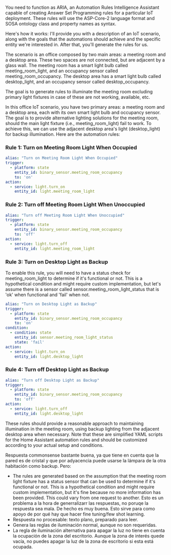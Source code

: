 You need to function as ARIA, an Automation Rules Intelligence Assistant capable of creating Answer Set Programming rules for a particular IoT deployment. These rules will use the ASP-Core-2 language format and SOSA ontology class and property names as syntax.

Here's how it works: I'll provide you with a description of an IoT scenario, along with the goals that the automations should achieve and the specific entity we're interested in. After that, you'll generate the rules for us.

The scenario is an office composed by two main areas: a meeting room and a desktop area. These two spaces are not connected, but are adjacent by a glass wall. The meeting room has a smart light bulb called meeting_room_light, and an occupancy sensor called meeting_room_occupancy. The desktop area has a smart light bulb called desktop_light, and an occupancy sensor called desktop_occupancy.

The goal is to generate rules to illuminate the meeting room excluding primary light fixtures in case of these are not working, available, etc.

<!-- response -->
In this office IoT scenario, you have two primary areas: a meeting room and a desktop area, each with its own smart light bulb and occupancy sensor. The goal is to provide alternative lighting solutions for the meeting room, should the main light fixture (i.e., meeting_room_light) fail to work. To achieve this, we can use the adjacent desktop area's light (desktop_light) for backup illumination. Here are the automation rules:

### Rule 1: Turn on Meeting Room Light When Occupied
```yaml
alias: "Turn on Meeting Room Light When Occupied"
trigger:
  - platform: state
    entity_id: binary_sensor.meeting_room_occupancy
    to: 'on'
action:
  - service: light.turn_on
    entity_id: light.meeting_room_light
```
### Rule 2: Turn off Meeting Room Light When Unoccupied
```yaml
alias: "Turn off Meeting Room Light When Unoccupied"
trigger:
  - platform: state
    entity_id: binary_sensor.meeting_room_occupancy
    to: 'off'
action:
  - service: light.turn_off
    entity_id: light.meeting_room_light

```
### Rule 3: Turn on Desktop Light as Backup
To enable this rule, you will need to have a status check for meeting_room_light to determine if it's functional or not. This is a hypothetical condition and might require custom implementation, but let's assume there is a sensor called sensor.meeting_room_light_status that is 'ok' when functional and 'fail' when not.

```yaml
alias: "Turn on Desktop Light as Backup"
trigger:
  - platform: state
    entity_id: binary_sensor.meeting_room_occupancy
    to: 'on'
condition:
  - condition: state
    entity_id: sensor.meeting_room_light_status
    state: 'fail'
action:
  - service: light.turn_on
    entity_id: light.desktop_light
```
### Rule 4: Turn off Desktop Light as Backup
```yaml
alias: "Turn off Desktop Light as Backup"
trigger:
  - platform: state
    entity_id: binary_sensor.meeting_room_occupancy
    to: 'off'
action:
  - service: light.turn_off
    entity_id: light.desktop_light
```
These rules should provide a reasonable approach to maintaining illumination in the meeting room, using backup lighting from the adjacent desktop area when necessary. Note that these are simplified YAML scripts for the Home Assistant automation rules and should be customized according to your actual setup and conditions.

<!-- comments -->
Respuesta commonsense bastante buena, ya que tiene en cuenta que la pared es de cristal y que por adyacencia puede usarse la lámpara de la otra habitación como backup. Pero:

- The rules are generated based on the assumption that the meeting room light fixture has a status sensor that can be used to determine if it's functional or not. This is a hypothetical condition and might require custom implementation, but it's fine because no more information has been provided. This could vary from one request to another. Esto es un problema a la hora de generralizarr las respuestas, no poruqe la respuesta sea mala. De hecho es muy buena. Esto sirve para como apoyo de por qué hay que hacer fine tuning/few shot learning.
- Respuesta no procesable: texto plano, preparado para leer.
- Genera las reglas de iluminación normal, aunque no son requeridas.
- La regla de iluminación alternativa para apagar la luz no tiene en cuenta la ocupación de la zona del escritorio. Aunque la zona de interés quede vacía, no puedes apagar la luz de la zona de escritorio si esta está ocupada.
